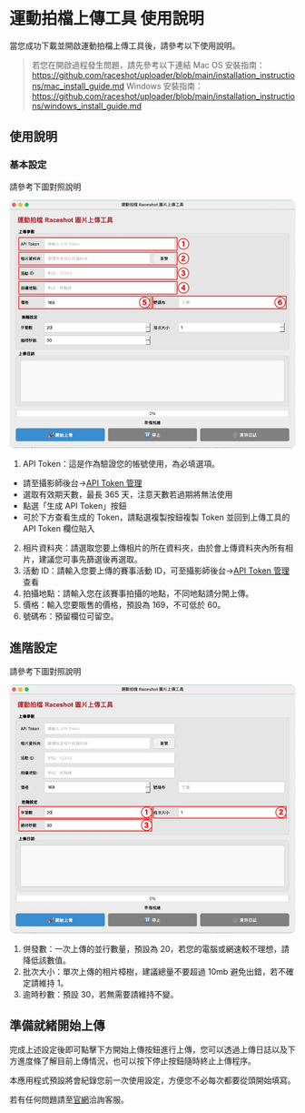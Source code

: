 # 運動拍檔上傳工具 使用說明

當您成功下載並開啟運動拍檔上傳工具後，請參考以下使用說明。

> 若您在開啟過程發生問題，請先參考以下連結
> Mac OS 安裝指南：https://github.com/raceshot/uploader/blob/main/installation_instructions/mac_install_guide.md
> Windows 安裝指南：https://github.com/raceshot/uploader/blob/main/installation_instructions/windows_install_guide.md

## 使用說明

### 基本設定

請參考下圖對照說明

![image](/how_to_use/image/01.jpg)

1. API Token：這是作為驗證您的帳號使用，為必填選項。
 * 請至攝影師後台->[API Token 管理](https://raceshot.app/photographer/api-token)
 * 選取有效期天數，最長 365 天，注意天數若過期將無法使用
 * 點選「生成 API Token」按鈕
 * 可於下方查看生成的 Token，請點選複製按鈕複製 Token 並回到上傳工具的 API Token 欄位貼入
2. 相片資料夾：請選取您要上傳相片的所在資料夾，由於會上傳資料夾內所有相片，建議您可事先篩選後再選取。
3. 活動 ID：請輸入您要上傳的賽事活動 ID，可至攝影師後台->[API Token 管理](https://raceshot.app/photographer/api-token)查看
4. 拍攝地點：請輸入您在該賽事拍攝的地點，不同地點請分開上傳。
5. 價格：輸入您要販售的價格，預設為 169，不可低於 60。
6. 號碼布：預留欄位可留空。

## 進階設定

請參考下圖對照說明

![image](/how_to_use/image/02.jpg)

1. 併發數：一次上傳的並行數量，預設為 20，若您的電腦或網速較不理想，請降低該數值。
2. 批次大小：單次上傳的相片樟樹，建議總量不要超過 10mb 避免出錯，若不確定請維持 1。
3. 逾時秒數：預設 30，若無需要請維持不變。

## 準備就緒開始上傳

完成上述設定後即可點擊下方開始上傳按鈕進行上傳，您可以透過上傳日誌以及下方進度條了解目前上傳情況，也可以按下停止按鈕隨時終止上傳程序。

本應用程式預設將會紀錄您前一次使用設定，方便您不必每次都要從頭開始填寫。

若有任何問題請至[官網](https://raceshot.app)洽詢客服。